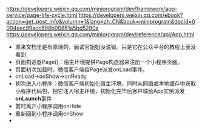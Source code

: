 https://developers.weixin.qq.com/miniprogram/dev/framework/app-service/page-life-cycle.html
https://developers.weixin.qq.com/ebook?action=get_post_info&volumn=1&lang=zh_CN&book=miniprogram&docid=0004eec99acc808b00861a5bd5280a
https://developers.weixin.qq.com/miniprogram/dev/reference/api/App.html
- 原来文档里是有原理的，面试官姐姐没说错。只是它在公众平台的教程上我没看到
- 页面构造器Page()：宿主环境提供Page构造器来注册一个小程序页面。
- 页面初次加载时，微信客户端给Page派发onLoad事件，
- onLoad->onShow->onReady
- 初次进入小程序：微信客户端初始化宿主环境，同时从网络或本地缓存中获取小程序代码包，把它注入宿主环境，初始化完毕后客户端给App实例派发**onLaunch**事件
- 暂时离开小程序调用onHide
- 重新回到小程序调用onShow
- 